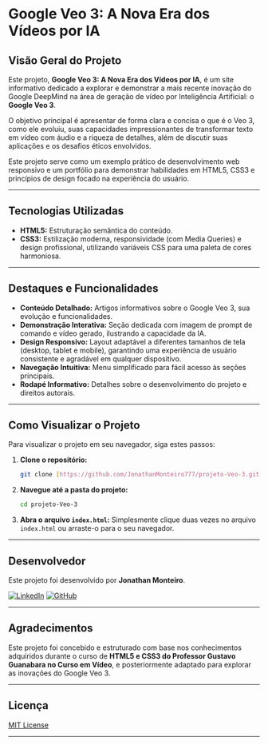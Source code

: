# Google Veo 3: A Nova Era dos Vídeos por IA

## Visão Geral do Projeto

Este projeto, **Google Veo 3: A Nova Era dos Vídeos por IA**, é um site informativo dedicado a explorar e demonstrar a mais recente inovação do Google DeepMind na área de geração de vídeo por Inteligência Artificial: o **Google Veo 3**.

O objetivo principal é apresentar de forma clara e concisa o que é o Veo 3, como ele evoluiu, suas capacidades impressionantes de transformar texto em vídeo com áudio e a riqueza de detalhes, além de discutir suas aplicações e os desafios éticos envolvidos.

Este projeto serve como um exemplo prático de desenvolvimento web responsivo e um portfólio para demonstrar habilidades em HTML5, CSS3 e princípios de design focado na experiência do usuário.

---

## Tecnologias Utilizadas

* **HTML5:** Estruturação semântica do conteúdo.
* **CSS3:** Estilização moderna, responsividade (com Media Queries) e design profissional, utilizando variáveis CSS para uma paleta de cores harmoniosa.

---

## Destaques e Funcionalidades

* **Conteúdo Detalhado:** Artigos informativos sobre o Google Veo 3, sua evolução e funcionalidades.
* **Demonstração Interativa:** Seção dedicada com imagem de prompt de comando e vídeo gerado, ilustrando a capacidade da IA.
* **Design Responsivo:** Layout adaptável a diferentes tamanhos de tela (desktop, tablet e mobile), garantindo uma experiência de usuário consistente e agradável em qualquer dispositivo.
* **Navegação Intuitiva:** Menu simplificado para fácil acesso às seções principais.
* **Rodapé Informativo:** Detalhes sobre o desenvolvimento do projeto e direitos autorais.

---

## Como Visualizar o Projeto

Para visualizar o projeto em seu navegador, siga estes passos:

1.  **Clone o repositório:**
    ```bash
    git clone [https://github.com/JonathanMonteiro777/projeto-Veo-3.git](https://github.com/JonathanMonteiro777/projeto-Veo-3.git)
    ```
2.  **Navegue até a pasta do projeto:**
    ```bash
    cd projeto-Veo-3
    ```
3.  **Abra o arquivo `index.html`:** Simplesmente clique duas vezes no arquivo `index.html` ou arraste-o para o seu navegador.

---

## Desenvolvedor

Este projeto foi desenvolvido por **Jonathan Monteiro**.

[![LinkedIn](https://img.shields.io/badge/LinkedIn-0077B5?style=for-the-badge&logo=linkedin&logoColor=white)](https://www.linkedin.com/in/jonathan-lucas-34684a1a4/)
[![GitHub](https://img.shields.io/badge/GitHub-100000?style=for-the-badge&logo=github&logoColor=white)](https://github.com/JonathanMonteiro777)

---

## Agradecimentos

Este projeto foi concebido e estruturado com base nos conhecimentos adquiridos durante o curso de **HTML5 e CSS3 do Professor Gustavo Guanabara no Curso em Vídeo**, e posteriormente adaptado para explorar as inovações do Google Veo 3.

---

## Licença

[MIT License](https://opensource.org/licenses/MIT)

---